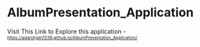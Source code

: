# AlbumPresentation_Application
 Visit This Link to Explore this application - <font size=1>https://adarshjain1338.github.io/AlbumPresentation_Application/</font> 
